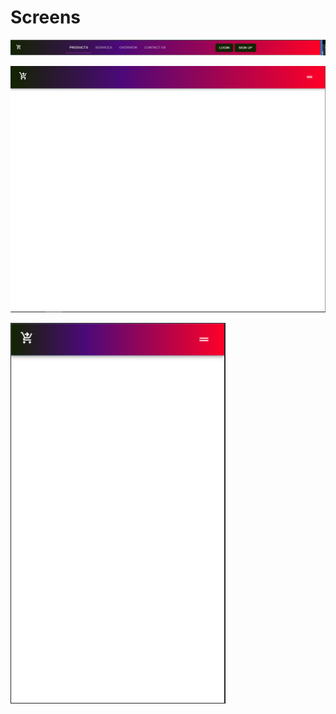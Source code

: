 # Screens

![Fullscreen View](public/static/mui-grid-nav-bar-1.PNG)

![Medium Sizecreen View](public/static/mui-grid-nav-bar-medium-screen-break-point.PNG)

![Mobile View](public/static/mui-grid-nav-bar-mobile-view.PNG)
